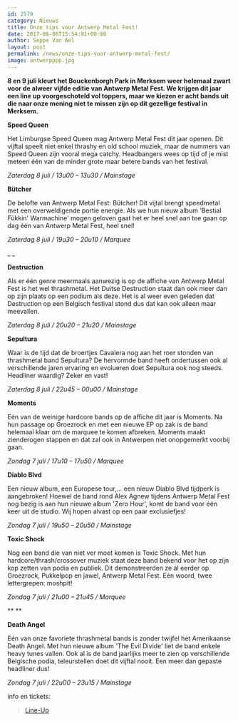 ```yaml
---
id: 2579
category: Nieuws
title: Onze tips voor Antwerp Metal Fest!
date: 2017-06-06T15:54:01+00:00
author: Seppe Van Ael
layout: post
permalink: /news/onze-tips-voor-antwerp-metal-fest/
image: antwerpppp.jpg
---
```

**8 en 9 juli kleurt het Bouckenborgh Park in Merksem weer helemaal zwart voor de alweer vijfde editie van Antwerp Metal Fest. We krijgen dit jaar een line up voorgeschoteld vol toppers, maar we kiezen er acht bands uit die naar onze mening niet te missen zijn op dit gezellige festival in Merksem.**

**Speed Queen**

Het Limburgse Speed Queen mag Antwerp Metal Fest dit jaar openen. Dit vijftal speelt niet enkel thrashy en old school muziek, maar de nummers van Speed Queen zijn vooral mega catchy. Headbangers wees op tijd of je mist meteen één van de minder grote maar betere bands van het festival.

_Zaterdag 8 juli / 13u00 – 13u30 / Mainstage_



**Bütcher**

De belofte van Antwerp Metal Fest: Bütcher! Dit vijtal brengt speedmetal met een overweldigende portie energie. Als we hun nieuw album 'Bestial Fükkin' Warmachine' mogen geloven gaat het er heel snel aan toe gaan op dag één van Antwerp Metal Fest, heel snel!

_Zaterdag 8 juli / 19u30 – 20u10 / Marquee_



_ _

**Destruction**

Als er één genre meermaals aanwezig is op de affiche van Antwerp Metal Fest is het wel thrashmetal. Het Duitse Destruction staat dan ook meer dan op zijn plaats op een podium als deze. Het is al weer even geleden dat Destruction op een Belgisch festival stond dus dat kan ook alleen maar meevallen.

_Zaterdag 8 juli / 20u20 – 21u20 / Mainstage_



**Sepultura**

Waar is de tijd dat de broertjes Cavalera nog aan het roer stonden van thrashmetal band Sepultura? De hervormde band heeft ondertussen ook al verschillende jaren ervaring en evolueren doet Sepultura ook nog steeds. Headliner waardig? Zeker en vast!

_Zaterdag 8 juli / 22u45 – 00u00 / Mainstage_



**Moments**

Eén van de weinige hardcore bands op de affiche dit jaar is Moments. Na hun passage op Groezrock en met een nieuwe EP op zak is de band helemaal klaar om de marquee te komen afbreken. Moments maakt zienderogen stappen en dat zal ook in Antwerpen niet onopgemerkt voorbij gaan.

_Zondag 7 juli / 17u10 – 17u50 / Marquee_



**Diablo Blvd**

Een nieuw album, een Europese tour,&#8230; een nieuw Diablo Blvd tijdperk is aangebroken! Hoewel de band rond Alex Agnew tijdens Antwerp Metal Fest nog bezig is aan hun nieuwe album 'Zero Hour', komt de band voor één keer uit de studio. Wij hopen alvast op een paar exclusiefjes!

_Zondag 7 juli / 19u50 – 20u50 / Mainstage_



**Toxic Shock**

Nog een band die van niet ver moet komen is Toxic Shock. Met hun hardcore/thrash/crossover muziek staat deze band bekend voor het op zijn kop zetten van podia en publiek. Dit demonstreerden ze al eerder op Groezrock, Pukkelpop en jawel, Antwerp Metal Fest. Eén woord, twee lettergrepen: moshpit!

_Zondag 7 juli / 21u00 – 21u45 / Marquee_



** **

**Death Angel**

Eén van onze favoriete thrashmetal bands is zonder twijfel het Amerikaanse Death Angel. Met hun nieuwe album 'The Evil Divide' liet de band enkele heavy tunes vallen. Ook al is de band jaarlijks meer te zien op verschillende Belgische podia, teleurstellen doet dit vijftal nooit. Een meer dan gepaste headliner dus!

_Zondag 7 juli / 22u00 – 23u15 / Mainstage_



info en tickets:

<blockquote data-secret="cOi7wPH917" class="wp-embedded-content">
  <p>
    <a href="http://www.antwerpmetalfest.be/">Line-Up</a>
  </p>
</blockquote>